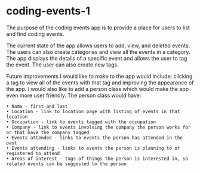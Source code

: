 # coding-events-1

The purpose of the coding events app is to provide a place for users to list and find coding events.

The current state of the app allows users to add, view, and deleted events. The users can also create categories and view all the events in a category. The app displays the details of a specific event and allows the user to tag the event. The user can also create new tags.

Future improvements I would like to make to the app would include: clicking a tag to view all of the events with that tag and improving the appearance of the app. I would also like to add a person class which would make the app even more user friendly. The person class would have: 

	• Name - first and last
	• Location - link to location page with listing of events in that location
	• Occupation - link to events tagged with the occupation
	• Company - link to events involving the company the person works for or that have the company tagged
	• Events attended - links to events the person has attended in the past
	• Events attending - links to events the person is planning to or registered to attend
	• Areas of interest - tags of things the person is interested in, so related events can be suggested to the person 
